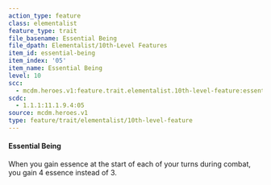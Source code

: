 ```yaml
---
action_type: feature
class: elementalist
feature_type: trait
file_basename: Essential Being
file_dpath: Elementalist/10th-Level Features
item_id: essential-being
item_index: '05'
item_name: Essential Being
level: 10
scc:
  - mcdm.heroes.v1:feature.trait.elementalist.10th-level-feature:essential-being
scdc:
  - 1.1.1:11.1.9.4:05
source: mcdm.heroes.v1
type: feature/trait/elementalist/10th-level-feature
---
```


#### Essential Being

When you gain essence at the start of each of your turns during combat, you gain 4 essence instead of 3.
